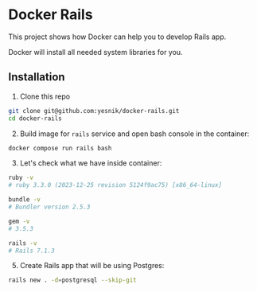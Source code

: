 # Docker Rails

This project shows how Docker can help you to develop Rails app.

Docker will install all needed system libraries for you.

## Installation

1. Clone this repo
```bash
git clone git@github.com:yesnik/docker-rails.git
cd docker-rails
```

2. Build image for `rails` service and open bash console in the container:
```bash
docker compose run rails bash
```

3. Let's check what we have inside container:

```bash
ruby -v
# ruby 3.3.0 (2023-12-25 revision 5124f9ac75) [x86_64-linux]

bundle -v
# Bundler version 2.5.3

gem -v
# 3.5.3

rails -v
# Rails 7.1.3
```

5. Create Rails app that will be using Postgres:
```bash
rails new . -d=postgresql --skip-git
```
